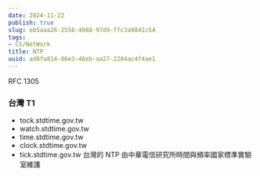 ```yaml
---
date: 2024-11-22
publish: true
slug: eb5aaa26-2558-4988-97d9-ffc3a9841c54
tags:
- CS/NetWork
title: NTP
uuid: ad8fa814-86e3-46eb-aa27-2284ac4f4ae1
---
```

RFC 1305

### 台灣 T1

- tock.stdtime.gov.tw
- watch.stdtime.gov.tw
- time.stdtime.gov.tw
- clock.stdtime.gov.tw
- tick.stdtime.gov.tw
  台灣的 NTP 由中華電信研究所時間與頻率國家標準實驗室維護
